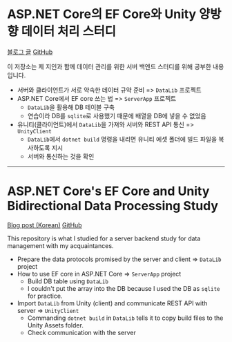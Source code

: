 # ASP.NET Core의 EF Core와 Unity 양방향 데이터 처리 스터디

[블로그 글][blog-ko] [GitHub][repo]

이 저장소는 제 지인과 함께 데이터 관리를 위한 서버 백엔드 스터디를 위해 공부한 내용입니다.

- 서버와 클라이언트가 서로 약속한 데이터 규약 준비 => `DataLib` 프로젝트
- ASP.NET Core에서 EF core 쓰는 법 => `ServerApp` 프로젝트
  - `DataLib`을 활용해 DB 테이블 구축
  - 연습이라 DB를 `sqlite`로 사용했기 때문에 배열을 DB에 넣을 수 없었음
- 유니티(클라이언트)에서 `DataLib`을 가져와 서버와 REST API 통신 => `UnityClient`
  - `DataLib`에서 `dotnet build` 명령을 내리면 유니티 에셋 폴더에 빌드 파일을 복사하도록 지시
  - 서버와 통신하는 것을 확인

---

# ASP.NET Core's EF Core and Unity Bidirectional Data Processing Study

[Blog post (Korean)][blog-ko] [GitHub][repo]

This repository is what I studied for a server backend study for data management with my acquaintances.

- Prepare the data protocols promised by the server and client => `DataLib` project
- How to use EF core in ASP.NET Core => `ServerApp` project
   - Build DB table using `DataLib`
   - I couldn't put the array into the DB because I used the DB as `sqlite` for practice.
- Import `DataLib` from Unity (client) and communicate REST API with server => `UnityClient`
   - Commanding `dotnet build` in `DataLib` tells it to copy build files to the Unity Assets folder.
   - Check communication with the server

[blog-ko]: https://blog.naver.com/hd3306/223020370206
[repo]: https://github.com/creta5164/aspnetcore-unity-share-model-study